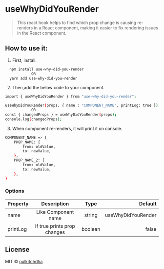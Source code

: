 # useWhyDidYouRender
> This react hook helps to find which prop change is causing re-renders in a React component, making it easier to fix rendering issues in the React component.

## How to use it:

1. First, install.
   
```sh
  npm install use-why-did-you-render
            OR
  yarn add use-why-did-you-render
```

2. Then,add the below code to your component.

```sh
import { useWhyDidYouRender } from "use-why-did-you-render";

useWhyDidYouRender(props, { name : "COMPONENT_NAME", printLog: true });
            OR
const { changedProps } = useWhyDidYouRender(props);
console.log(changedProps);
```
3. When component re-renders, it will print it on console.
```sh
COMPONENT_NAME => {
    PROP_NAME: {
        from: oldValue,
        to: newValue,
    },
    PROP_NAME_2: {
        from: oldValue,
        to: newValue,
    },
}
```

### Options

| Property           | Description                        | Type                   | Default
| :------------------ |:----------------------------------:| :---------------------:|---------:|
| name          | Like Component name  | string | useWhyDidYouRender |
| printLog      | If true prints prop changes  | boolean | false

## License

MIT © [pulkitchdha]()

